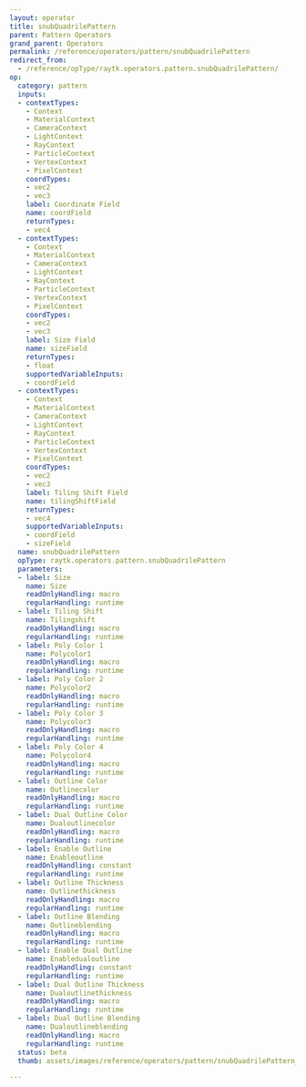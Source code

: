 ```yaml
---
layout: operator
title: snubQuadrilePattern
parent: Pattern Operators
grand_parent: Operators
permalink: /reference/operators/pattern/snubQuadrilePattern
redirect_from:
  - /reference/opType/raytk.operators.pattern.snubQuadrilePattern/
op:
  category: pattern
  inputs:
  - contextTypes:
    - Context
    - MaterialContext
    - CameraContext
    - LightContext
    - RayContext
    - ParticleContext
    - VertexContext
    - PixelContext
    coordTypes:
    - vec2
    - vec3
    label: Coordinate Field
    name: coordField
    returnTypes:
    - vec4
  - contextTypes:
    - Context
    - MaterialContext
    - CameraContext
    - LightContext
    - RayContext
    - ParticleContext
    - VertexContext
    - PixelContext
    coordTypes:
    - vec2
    - vec3
    label: Size Field
    name: sizeField
    returnTypes:
    - float
    supportedVariableInputs:
    - coordField
  - contextTypes:
    - Context
    - MaterialContext
    - CameraContext
    - LightContext
    - RayContext
    - ParticleContext
    - VertexContext
    - PixelContext
    coordTypes:
    - vec2
    - vec3
    label: Tiling Shift Field
    name: tilingShiftField
    returnTypes:
    - vec4
    supportedVariableInputs:
    - coordField
    - sizeField
  name: snubQuadrilePattern
  opType: raytk.operators.pattern.snubQuadrilePattern
  parameters:
  - label: Size
    name: Size
    readOnlyHandling: macro
    regularHandling: runtime
  - label: Tiling Shift
    name: Tilingshift
    readOnlyHandling: macro
    regularHandling: runtime
  - label: Poly Color 1
    name: Polycolor1
    readOnlyHandling: macro
    regularHandling: runtime
  - label: Poly Color 2
    name: Polycolor2
    readOnlyHandling: macro
    regularHandling: runtime
  - label: Poly Color 3
    name: Polycolor3
    readOnlyHandling: macro
    regularHandling: runtime
  - label: Poly Color 4
    name: Polycolor4
    readOnlyHandling: macro
    regularHandling: runtime
  - label: Outline Color
    name: Outlinecolor
    readOnlyHandling: macro
    regularHandling: runtime
  - label: Dual Outline Color
    name: Dualoutlinecolor
    readOnlyHandling: macro
    regularHandling: runtime
  - label: Enable Outline
    name: Enableoutline
    readOnlyHandling: constant
    regularHandling: runtime
  - label: Outline Thickness
    name: Outlinethickness
    readOnlyHandling: macro
    regularHandling: runtime
  - label: Outline Blending
    name: Outlineblending
    readOnlyHandling: macro
    regularHandling: runtime
  - label: Enable Dual Outline
    name: Enabledualoutline
    readOnlyHandling: constant
    regularHandling: runtime
  - label: Dual Outline Thickness
    name: Dualoutlinethickness
    readOnlyHandling: macro
    regularHandling: runtime
  - label: Dual Outline Blending
    name: Dualoutlineblending
    readOnlyHandling: macro
    regularHandling: runtime
  status: beta
  thumb: assets/images/reference/operators/pattern/snubQuadrilePattern_thumb.png

---
```

